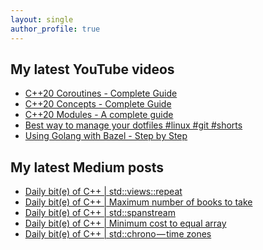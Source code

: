 ```yaml
---
layout: single
author_profile: true
---
```


## My latest YouTube videos

<ul>
<!--START_SECTION:youtube-->
<li><a href="https://www.youtube.com/watch?v=w-dmOHhBX9o">C++20 Coroutines - Complete Guide</a></li>
<li><a href="https://www.youtube.com/watch?v=1So7onMFxJM">C++20 Concepts  - Complete Guide</a></li>
<li><a href="https://www.youtube.com/watch?v=WRCwciJ5MTE">C++20 Modules - A complete guide</a></li>
<li><a href="https://www.youtube.com/watch?v=LHrB4TcU1JM">Best way to manage your dotfiles #linux #git #shorts</a></li>
<li><a href="https://www.youtube.com/watch?v=mXLrk0ipwz4">Using Golang with Bazel - Step by Step</a></li>
<!--END_SECTION:youtube-->
</ul>

## My latest Medium posts

<ul>
<!--START_SECTION:medium-->
<li><a href="https://medium.com/@simontoth/daily-bit-e-of-c-std-views-repeat-86c2c1d66dc2?source=rss-1e1de1006a93------2">Daily bit(e) of C++ | std::views::repeat</a></li>
<li><a href="https://medium.com/@simontoth/daily-bit-e-of-c-maximum-number-of-books-to-take-45d4099fd5c2?source=rss-1e1de1006a93------2">Daily bit(e) of C++ | Maximum number of books to take</a></li>
<li><a href="https://medium.com/@simontoth/daily-bit-e-of-c-std-spanstream-c350cdc994a3?source=rss-1e1de1006a93------2">Daily bit(e) of C++ | std::spanstream</a></li>
<li><a href="https://medium.com/@simontoth/daily-bit-e-of-c-minimum-cost-to-equal-array-cbe7e0db6295?source=rss-1e1de1006a93------2">Daily bit(e) of C++ | Minimum cost to equal array</a></li>
<li><a href="https://medium.com/@simontoth/daily-bit-e-of-c-std-chrono-time-zones-ba1ac2d17918?source=rss-1e1de1006a93------2">Daily bit(e) of C++ | std::chrono — time zones</a></li>
<!--END_SECTION:medium-->
</ul>